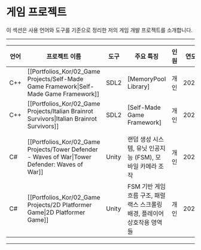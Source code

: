 # **게임 프로젝트**

이 섹션은 사용 언어와 도구를 기준으로 정리한 저의 게임 개발 프로젝트를 소개합니다.

---

| **언어** | **프로젝트 이름**                                                                                     | **도구** | **주요 특징**                                    | **인원** | **연도** |
| ------ | ----------------------------------------------------------------------------------------------- | ------ | -------------------------------------------- | ------ | ------ |
| C++    | [[Portfolios_Kor/02_Game Projects/Self-Made Game Framework\|Self-Made Game Framework]]          | SDL2   | [MemoryPool Library]                         | 개인     | 2024   |
| C++    | [[Portfolios_Kor/02_Game Projects/Italian Brainrot Survivors\|Italian Brainrot Survivors]]      | SDL2   | [Self-Made Game Framework]                   | 개인     | 2025   |
|        |                                                                                                 |        |                                              |        |        |
| C#     | [[Portfolios_Kor/02_Game Projects/Tower Defender - Waves of War\|Tower Defender: Waves of War]] | Unity  | 랜덤 생성 시스템, 유닛 인공지능 (FSM), 모바일 카메라 조작         | 개인     | 2023   |
| C#     | [[Portfolios_Kor/02_Game Projects/2D Platformer Game\|2D Platformer Game]]                      | Unity  | FSM 기반 게임 흐름 구조, 패럴랙스 스크롤링 배경, 플레이어 상호작용 영역들 | 개인     | 2023   |

---